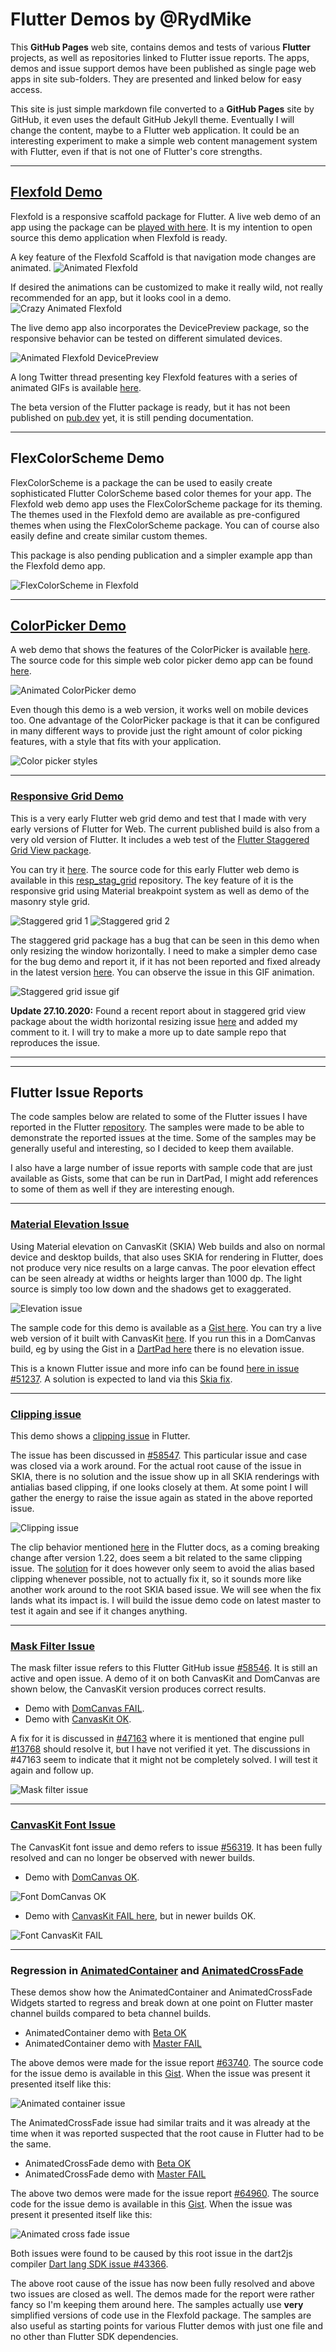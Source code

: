 # Flutter Demos by @RydMike

This **GitHub Pages** web site, contains demos and tests of various **Flutter** projects, as well as repositories linked to Flutter issue reports. The apps, demos and issue support demos have been published as single page web apps in site sub-folders. They are presented and linked below for easy access.

This site is just simple markdown file converted to a **GitHub Pages** site by GitHub, it even uses the default GitHub Jekyll theme. Eventually I will change the content, maybe to a Flutter web application. It could be an interesting experiment to make a simple web content management system with Flutter, even if that is not one of Flutter's core strengths.

---

## [Flexfold Demo](http://rydmike.com/demoflexfold)

Flexfold is a responsive scaffold package for Flutter. A live web demo of an app using the package can be [played with here](http://rydmike.com/demoflexfold). It is my intention to open source this demo application when Flexfold is ready.

A key feature of the Flexfold Scaffold is that navigation mode changes are animated.
![Animated Flexfold](/assets/FlexfoldDemo01.gif)

If desired the animations can be customized to make it really wild, not really recommended for an app, but it looks cool in a demo.
![Crazy Animated Flexfold](/assets/FlexfoldWinCrazyAnim.gif)

The live demo app also incorporates the DevicePreview package, so the responsive behavior can be tested on different simulated devices.

![Animated Flexfold DevicePreview](/assets/WithDevPreview3.gif)

A long Twitter thread presenting key Flexfold features with a series of animated GIFs is available [here](https://twitter.com/RydMike/status/1308281235723055107?s=20).

The beta version of the Flutter package is ready, but it has not been published on [pub.dev](https://pub.dev) yet, it is still pending documentation.

---

## FlexColorScheme Demo

FlexColorScheme is a package the can be used to easily create sophisticated Flutter ColorScheme based color themes for your app.
The Flexfold web demo app uses the FlexColorScheme package for its theming. The themes used in the Flexfold demo are available as pre-configured themes when using the FlexColorScheme package. You can of course also easily define and create similar custom themes.

This package is also pending publication and a simpler example app than the Flexfold demo app.

![FlexColorScheme in Flexfold](/assets/FoldTheme1.gif)

---

## [ColorPicker Demo](http://rydmike.com/democolorpicker)

A web demo that shows the features of the ColorPicker is available [here](http://rydmike.com/democolorpicker). The source code for this simple web color picker demo app can be found [here](https://github.com/rydmike/color_picker_demo).

![Animated ColorPicker demo](/assets/ColorPickerWeb2.gif)

Even though this demo is a web version, it works well on mobile devices too. One advantage of the ColorPicker package is that it can be configured in many different ways to provide just the right amount of color picking features, with a style that fits with your application.

![Color picker styles](/assets/ColorPickerAllSize50.png)

---

### [Responsive Grid Demo](http://rydmike.com/gridtest)
This is a very early Flutter web grid demo and test that I made with very early versions of Flutter for Web. The current published build is also from a very old version of Flutter. It includes a web test of the [Flutter Staggered Grid View package](https://pub.dev/packages/flutter_staggered_grid_view).

You can try it [here](http://rydmike.com/gridtest/#/). The source code for this early Flutter web demo is available in this [resp_stag_grid](https://github.com/rydmike/resp_stag_grid) repository. The key feature of it is the responsive grid using Material breakpoint system as well as demo of the masonry style grid.

![Staggered grid 1](/assets/stag_grid1.png) ![Staggered grid 2](/assets/stag_grid2.png)

The staggered grid package has a bug that can be seen in this demo when only resizing the window horizontally. I need to make a simpler demo case for the bug demo and report it, if it has not been reported and fixed already in the latest version [here](https://github.com/letsar/flutter_staggered_grid_view). You can observe the issue in this GIF animation.

![Staggered grid issue gif](/assets/StagGridIssueDemo1.gif)

**Update 27.10.2020:** Found a recent report about in staggered grid view package about the width horizontal resizing issue [here](https://github.com/letsar/flutter_staggered_grid_view/issues/138) and added my comment to it. I will try to make a more up to date sample repo that reproduces the issue.


---
---

## Flutter Issue Reports

The code samples below are related to some of the Flutter issues I have reported in the Flutter [repository](https://github.com/flutter/flutter/issues). The samples were made to be able to demonstrate the reported issues at the time. Some of the samples may be generally useful and interesting, so I decided to keep them available.

I also have a large number of issue reports with sample code that are just available as Gists, some that can be run in DartPad, I might add references to some of them as well if they are interesting enough.

---

### [Material Elevation Issue](https://rydmike.com/elevation)

Using Material elevation on CanvasKit (SKIA) Web builds and also on normal device and desktop builds, that also uses SKIA for rendering in Flutter, does not produce very nice results on a large canvas. The poor elevation effect can be seen already at widths or heights larger than 1000 dp. The light source is simply too low down and the shadows get to exaggerated.

![Elevation issue](/assets/elevation_issue.png)

The sample code for this demo is available as a [Gist here](https://gist.github.com/rydmike/145828269bd8d24ee9c44a9df26ec7fb). You can try a live web version of it built with CanvasKit [here](https://rydmike.com/elevation). If you run this in a DomCanvas build, eg by using the Gist in a [DartPad here](https://dartpad.dartlang.org/145828269bd8d24ee9c44a9df26ec7fb) there is no elevation issue.

This is a known Flutter issue and more info can be found [here in issue #51237](https://github.com/flutter/flutter/issues/51237). A solution is expected to land via this [Skia fix](https://bugs.chromium.org/p/skia/issues/detail?id=10781).

---

### [Clipping issue](https://rydmike.com/clipissue/#/)

This demo shows a [clipping issue](https://rydmike.com/clipissue/#/) in Flutter.

The issue has been discussed in [#58547](https://github.com/flutter/flutter/issues/58547). This particular issue and case was closed via a work around. For the actual root cause of the issue in SKIA, there is no solution and the issue show up in all SKIA renderings with antialias based clipping, if one looks closely at them. At some point I will gather the energy to raise the issue again as stated in the above reported issue.

![Clipping issue](/assets/FlutterClippingIssue.png)

The clip behavior mentioned [here](https://flutter.dev/docs/release/breaking-changes) in the Flutter docs, as a coming breaking change after version 1.22, does seem a bit related to the same clipping issue. The [solution](https://github.com/flutter/flutter/issues/18057) for it does however only seem to avoid the alias based clipping whenever possible, not to actually fix it, so it sounds more like another work around to the root SKIA based issue. We will see when the fix lands what its impact is. I will build the issue demo code on latest master to test it again and see if it changes anything.

---

### [Mask Filter Issue](https://rydmike.com/maskfilterskia)

The mask filter issue refers to this Flutter GitHub issue [#58546](https://github.com/flutter/flutter/issues/58546). It is still an active and open issue. A demo of it on both CanvasKit and DomCanvas are shown below, the CanvasKit version produces correct results.

* Demo with [DomCanvas FAIL](https://rydmike.com/maskfilterdom/).
* Demo with [CanvasKit OK](https://rydmike.com/maskfilterskia).

A fix for it is discussed in [#47163](https://github.com/flutter/flutter/issues/47163) where it is mentioned that engine pull [#13768](https://github.com/flutter/engine/pull/13768) should resolve it, but I have not verified it yet. The discussions in #47163 seem to indicate that it might not be completely solved. I will test it again and follow up.

![Mask filter issue](/assets/MaskFilterIssue.png)

---

### [CanvasKit Font Issue](https://rydmike.com/fontissue/canvaskit/#/demo3)

The CanvasKit font issue and demo refers to issue [#56319](https://github.com/flutter/flutter/issues/56319). It has been fully resolved and can no longer be observed with newer builds.

* Demo with [DomCanvas OK](https://rydmike.com/fontissue/domcanvas/#/demo3).

![Font DomCanvas OK](/assets/FontDomCanvasOK.png)

* Demo with [CanvasKit FAIL here](https://rydmike.com/fontissue/canvaskit/#/demo3), but in newer builds OK.

![Font CanvasKit FAIL](/assets/FontCanvasKitFAIL.png)


---

### Regression in [AnimatedContainer](https://rydmike.com/animatedcontainermaster/#/) and [AnimatedCrossFade](https://rydmike.com/animatedcrossfademaster/#/)

These demos show how the AnimatedContainer and AnimatedCrossFade Widgets started to regress and break down at one point on Flutter master channel builds compared to beta channel builds.

* AnimatedContainer demo with [Beta OK](https://rydmike.com/animatedcontainerbeta/#/)
* AnimatedContainer demo with [Master FAIL](https://rydmike.com/animatedcontainermaster/#/)

The above demos were made for the issue report [#63740](https://github.com/flutter/flutter/issues/63740). The source code for the issue demo is available in this [Gist](https://gist.github.com/rydmike/2e8e6a4cc9126dbe6f95e81e674f6d6b). When the issue was present it presented itself like this:

![Animated container issue](/assets/AnimatedContainerIssueDemo.gif)

The AnimatedCrossFade issue had similar traits and it was already at the time when it was reported suspected that the root cause in Flutter had to be the same.

* AnimatedCrossFade demo with [Beta OK](https://rydmike.com/animatedcrossfadebeta/#/)
* AnimatedCrossFade demo with [Master FAIL](https://rydmike.com/animatedcrossfademaster/#/)

The above two demos were made for the issue report [#64960](https://github.com/flutter/flutter/issues/64960). The source code for the issue demo is available in this [Gist](https://gist.github.com/rydmike/2a3efd05ba677fe98f65771c4e1fa62e). When the issue was present it presented itself like this:

![Animated cross fade issue](/assets/AnimatedCrossFadeIssue.gif)

Both issues were found to be caused by this root issue in the dart2js compiler [Dart lang SDK issue #43366](https://github.com/dart-lang/sdk/issues/43366).

The above root cause of the issue has now been fully resolved and above two issues are closed as well. The demos made for the report were rather fancy so I'm keeping them around here. The samples actually use **very** simplified versions of code use in the Flexfold package. The samples are also useful as starting points for various Flutter demos with just one file and no other than Flutter SDK dependencies.
